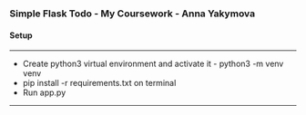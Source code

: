### Simple Flask Todo  - My Coursework - Anna Yakymova

#### Setup
<hr>

- Create python3 virtual environment and activate it - python3 -m venv venv 
- pip install -r requirements.txt on terminal
- Run app.py 

<hr>
